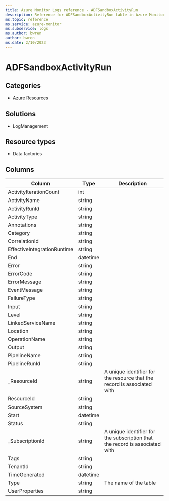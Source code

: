 ```yaml
---
title: Azure Monitor Logs reference - ADFSandboxActivityRun
description: Reference for ADFSandboxActivityRun table in Azure Monitor Logs.
ms.topic: reference
ms.service: azure-monitor
ms.subservice: logs
ms.author: bwren
author: bwren
ms.date: 2/10/2023
---
```


# ADFSandboxActivityRun

 

## Categories

- Azure Resources
## Solutions

- LogManagement
## Resource types

- Data factories




## Columns

| Column | Type | Description |
| --- | --- | --- |
| ActivityIterationCount | int |  |
| ActivityName | string |  |
| ActivityRunId | string |  |
| ActivityType | string |  |
| Annotations | string |  |
| Category | string |  |
| CorrelationId | string |  |
| EffectiveIntegrationRuntime | string |  |
| End | datetime |  |
| Error | string |  |
| ErrorCode | string |  |
| ErrorMessage | string |  |
| EventMessage | string |  |
| FailureType | string |  |
| Input | string |  |
| Level | string |  |
| LinkedServiceName | string |  |
| Location | string |  |
| OperationName | string |  |
| Output | string |  |
| PipelineName | string |  |
| PipelineRunId | string |  |
| _ResourceId | string | A unique identifier for the resource that the record is associated with |
| ResourceId | string |  |
| SourceSystem | string |  |
| Start | datetime |  |
| Status | string |  |
| _SubscriptionId | string | A unique identifier for the subscription that the record is associated with |
| Tags | string |  |
| TenantId | string |  |
| TimeGenerated | datetime |  |
| Type | string | The name of the table |
| UserProperties | string |  |
